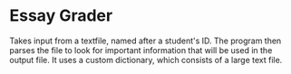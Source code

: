 # Essay Grader
Takes input from a textfile, named after a student's ID. The program then parses the file to look for important information that will be used in the output file. It uses a custom dictionary, which consists of a large text file.
